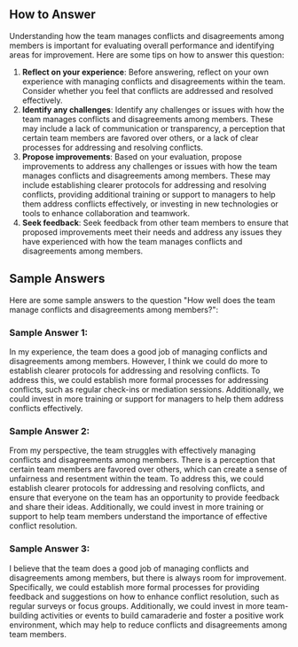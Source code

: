 

How to Answer
-------------

Understanding how the team manages conflicts and disagreements among members is important for evaluating overall performance and identifying areas for improvement. Here are some tips on how to answer this question:

1. **Reflect on your experience**: Before answering, reflect on your own experience with managing conflicts and disagreements within the team. Consider whether you feel that conflicts are addressed and resolved effectively.
2. **Identify any challenges**: Identify any challenges or issues with how the team manages conflicts and disagreements among members. These may include a lack of communication or transparency, a perception that certain team members are favored over others, or a lack of clear processes for addressing and resolving conflicts.
3. **Propose improvements**: Based on your evaluation, propose improvements to address any challenges or issues with how the team manages conflicts and disagreements among members. These may include establishing clearer protocols for addressing and resolving conflicts, providing additional training or support to managers to help them address conflicts effectively, or investing in new technologies or tools to enhance collaboration and teamwork.
4. **Seek feedback**: Seek feedback from other team members to ensure that proposed improvements meet their needs and address any issues they have experienced with how the team manages conflicts and disagreements among members.

Sample Answers
--------------

Here are some sample answers to the question "How well does the team manage conflicts and disagreements among members?":

### Sample Answer 1:

In my experience, the team does a good job of managing conflicts and disagreements among members. However, I think we could do more to establish clearer protocols for addressing and resolving conflicts. To address this, we could establish more formal processes for addressing conflicts, such as regular check-ins or mediation sessions. Additionally, we could invest in more training or support for managers to help them address conflicts effectively.

### Sample Answer 2:

From my perspective, the team struggles with effectively managing conflicts and disagreements among members. There is a perception that certain team members are favored over others, which can create a sense of unfairness and resentment within the team. To address this, we could establish clearer protocols for addressing and resolving conflicts, and ensure that everyone on the team has an opportunity to provide feedback and share their ideas. Additionally, we could invest in more training or support to help team members understand the importance of effective conflict resolution.

### Sample Answer 3:

I believe that the team does a good job of managing conflicts and disagreements among members, but there is always room for improvement. Specifically, we could establish more formal processes for providing feedback and suggestions on how to enhance conflict resolution, such as regular surveys or focus groups. Additionally, we could invest in more team-building activities or events to build camaraderie and foster a positive work environment, which may help to reduce conflicts and disagreements among team members.
